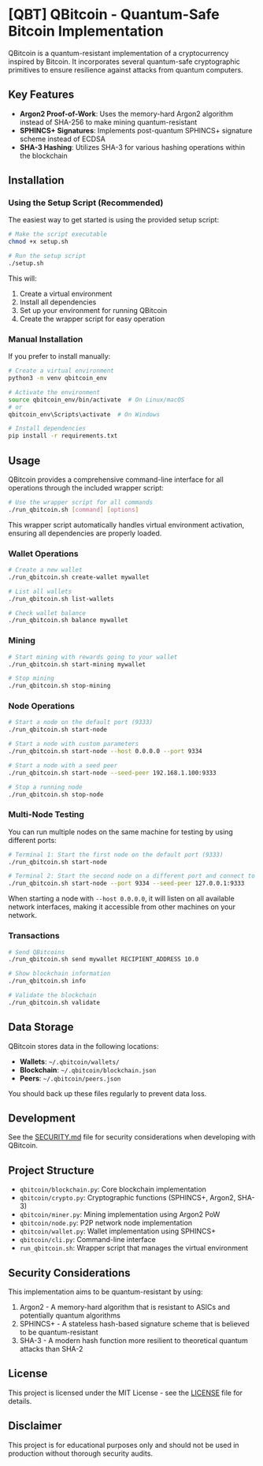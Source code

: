 # [QBT] QBitcoin - Quantum-Safe Bitcoin Implementation

QBitcoin is a quantum-resistant implementation of a cryptocurrency inspired by Bitcoin. It incorporates several quantum-safe cryptographic primitives to ensure resilience against attacks from quantum computers.

## Key Features

- **Argon2 Proof-of-Work**: Uses the memory-hard Argon2 algorithm instead of SHA-256 to make mining quantum-resistant
- **SPHINCS+ Signatures**: Implements post-quantum SPHINCS+ signature scheme instead of ECDSA
- **SHA-3 Hashing**: Utilizes SHA-3 for various hashing operations within the blockchain

## Installation

### Using the Setup Script (Recommended)

The easiest way to get started is using the provided setup script:

```bash
# Make the script executable
chmod +x setup.sh

# Run the setup script
./setup.sh
```

This will:
1. Create a virtual environment
2. Install all dependencies
3. Set up your environment for running QBitcoin
4. Create the wrapper script for easy operation

### Manual Installation

If you prefer to install manually:

```bash
# Create a virtual environment
python3 -m venv qbitcoin_env

# Activate the environment
source qbitcoin_env/bin/activate  # On Linux/macOS
# or
qbitcoin_env\Scripts\activate  # On Windows

# Install dependencies
pip install -r requirements.txt
```

## Usage

QBitcoin provides a comprehensive command-line interface for all operations through the included wrapper script:

```bash
# Use the wrapper script for all commands
./run_qbitcoin.sh [command] [options]
```

This wrapper script automatically handles virtual environment activation, ensuring all dependencies are properly loaded.

### Wallet Operations

```bash
# Create a new wallet
./run_qbitcoin.sh create-wallet mywallet

# List all wallets
./run_qbitcoin.sh list-wallets

# Check wallet balance
./run_qbitcoin.sh balance mywallet
```

### Mining

```bash
# Start mining with rewards going to your wallet
./run_qbitcoin.sh start-mining mywallet

# Stop mining
./run_qbitcoin.sh stop-mining
```

### Node Operations

```bash
# Start a node on the default port (9333)
./run_qbitcoin.sh start-node

# Start a node with custom parameters
./run_qbitcoin.sh start-node --host 0.0.0.0 --port 9334

# Start a node with a seed peer
./run_qbitcoin.sh start-node --seed-peer 192.168.1.100:9333

# Stop a running node
./run_qbitcoin.sh stop-node
```

### Multi-Node Testing

You can run multiple nodes on the same machine for testing by using different ports:

```bash
# Terminal 1: Start the first node on the default port (9333)
./run_qbitcoin.sh start-node

# Terminal 2: Start the second node on a different port and connect to the first
./run_qbitcoin.sh start-node --port 9334 --seed-peer 127.0.0.1:9333
```

When starting a node with `--host 0.0.0.0`, it will listen on all available network interfaces, making it accessible from other machines on your network.

### Transactions

```bash
# Send QBitcoins
./run_qbitcoin.sh send mywallet RECIPIENT_ADDRESS 10.0

# Show blockchain information
./run_qbitcoin.sh info

# Validate the blockchain
./run_qbitcoin.sh validate
```

## Data Storage

QBitcoin stores data in the following locations:

- **Wallets**: `~/.qbitcoin/wallets/`
- **Blockchain**: `~/.qbitcoin/blockchain.json`
- **Peers**: `~/.qbitcoin/peers.json`

You should back up these files regularly to prevent data loss.

## Development

See the [SECURITY.md](./SECURITY.md) file for security considerations when developing with QBitcoin.

## Project Structure

- `qbitcoin/blockchain.py`: Core blockchain implementation
- `qbitcoin/crypto.py`: Cryptographic functions (SPHINCS+, Argon2, SHA-3)
- `qbitcoin/miner.py`: Mining implementation using Argon2 PoW
- `qbitcoin/node.py`: P2P network node implementation
- `qbitcoin/wallet.py`: Wallet implementation using SPHINCS+
- `qbitcoin/cli.py`: Command-line interface
- `run_qbitcoin.sh`: Wrapper script that manages the virtual environment

## Security Considerations

This implementation aims to be quantum-resistant by using:
1. Argon2 - A memory-hard algorithm that is resistant to ASICs and potentially quantum algorithms
2. SPHINCS+ - A stateless hash-based signature scheme that is believed to be quantum-resistant
3. SHA-3 - A modern hash function more resilient to theoretical quantum attacks than SHA-2

## License

This project is licensed under the MIT License - see the [LICENSE](./LICENSE) file for details.

## Disclaimer

This project is for educational purposes only and should not be used in production without thorough security audits. 
